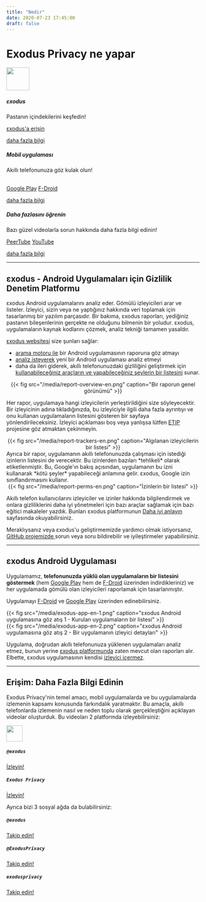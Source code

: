 ```yaml
---
title: "Nedir"
date: 2020-07-23 17:45:00
draft: false
---
```


# Exodus Privacy ne yapar

<div class="row">
  <div class="col-md-4 text-center">
    <img src="/media/logo.png" width="60px" class="mt-3 ml-auto mr-auto"/>
    <div class="card-body">
      <h5 class="card-title">εxodus</h5>
      <p class="card-text">Pastanın içindekilerini keşfedin!</p>
      <a href="https://reports.exodus-privacy.eu.org/" class="btn btn-primary">εxodus'a erişin</a>
      <p class="mt-3"><a href="#exodus">daha fazla bilgi</a></p>
    </div>
  </div>
  <div class="col-md-4 text-center">
    <i class="fab fa-4x fa-android mt-2 ml-auto mr-auto text-primary"></i>
    <div class="card-body">
      <h5 class="card-title">Mobil uygulaması</h5>
      <p class="card-text">Akıllı telefonunuza göz kulak olun!</p><br>
      <a href="https://play.google.com/store/apps/details?id=org.eu.exodus_privacy.exodusprivacy" class="btn btn-primary">Google Play</a>
      <a href="https://f-droid.org/packages/org.eu.exodus_privacy.exodusprivacy/" class="btn btn-primary">F-Droid</a>
      <p class="mt-3"><a href="#android-app">daha fazla bilgi</a></p>
    </div>
  </div>
  <div class="col-md-4 text-center">
    <i class="fa fa-4x fa-umbrella-beach mt-2 ml-auto mr-auto text-primary"></i>
    <div class="card-body">
      <h5 class="card-title">Daha fazlasını öğrenin</h5>
      <p class="card-text">Bazı güzel videolarla sorun hakkında daha fazla bilgi edinin!</p>
      <a href="https://video.exodus-privacy.eu.org/video-channels/2ab4458d-0b3c-485a-aeaf-792cd0842bc8/videos" class="btn btn-primary">PeerTube</a>
      <a href="https://www.youtube.com/channel/UC2bloZZpnRal5tMVuHk0EFQ" class="btn btn-primary">YouTube</a>
      <p class="mt-3"><a href="#videos">daha fazla bilgi</a></p>
    </div>
  </div>
</div>

<hr>

<a name="exodus"></a>

## εxodus - Android Uygulamaları için Gizlilik Denetim Platformu

εxodus Android uygulamalarını analiz eder. Gömülü izleyicileri arar ve listeler. İzleyici, sizin veya ne yaptığınız hakkında veri toplamak için tasarlanmış bir yazılım parçasıdır. Bir bakıma, εxodus raporları, yediğiniz pastanın bileşenlerinin gerçekte ne olduğunu bilmenin bir yoludur. εxodus, uygulamaların kaynak kodlarını çözmek, analiz tekniği tamamen yasaldır.

[εxodus websitesi](http://reports.exodus-privacy.eu.org/) size şunları sağlar:

* [arama motoru ile](https://reports.exodus-privacy.eu.org/) bir Android uygulamasının raporuna göz atmayı
* [analiz isteyerek](https://reports.exodus-privacy.eu.org/analysis/submit/) yeni bir Android uygulaması analiz etmeyi
* daha da ileri giderek, akıllı telefonunuzdaki gizliliğini geliştirmek için [kullanabileceğiniz araçların ve yapabileceğiniz şeylerin bir listesini](https://reports.exodus-privacy.eu.org/tr/info/next/) sunar.

<center>
{{< fig src="/media/report-overview-en.png" caption="Bir raporun genel görünümü" >}}
</center>

Her rapor, uygulamaya hangi izleyicilerin yerleştirildiğini size söyleyecektir. Bir izleyicinin adına tıkladığınızda, bu izleyiciyle ilgili daha fazla ayrıntıyı ve onu kullanan uygulamaların listesini gösteren bir sayfaya yönlendirileceksiniz. İzleyici açıklaması boş veya yanlışsa lütfen [ETIP](https://github.com/Exodus-Privacy/etip/) projesine göz atmaktan çekinmeyin.

<center>
{{< fig src="/media/report-trackers-en.png" caption="Algılanan izleyicilerin bir listesi" >}}
</center>
Ayrıca bir rapor, uygulamanın akıllı telefonunuzda çalışması için istediği izinlerin listesini de verecektir. Bu izinlerden bazıları *tehlikeli* olarak etiketlenmiştir. Bu, Google'ın bakış açısından, uygulamanın bu izni kullanarak *kötü şeyler* yapabileceği anlamına gelir. εxodus, Google izin sınıflandırmasını kullanır.

<center>
{{< fig src="/media/report-perms-en.png" caption="İzinlerin bir listesi" >}}
</center>

Akıllı telefon kullanıcılarını izleyiciler ve izinler hakkında bilgilendirmek ve onlara gizliliklerini daha iyi yönetmeleri için bazı araçlar sağlamak için bazı eğitici makaleler yazdık. Bunları εxodus platformunun [Daha iyi anlayın](https://reports.exodus-privacy.eu.org/tr/info/understand/) sayfasında okuyabilirsiniz.

Meraklıysanız veya εxodus'u geliştirmemizde yardımcı olmak istiyorsanız, [GitHub projemizde <i class="fab fa-github"></i>](https://github.com/exodus-privacy/) sorun veya soru bildirebilir ve iyileştirmeler yapabilirsiniz.

<hr>

<a name="android-app"></a>

## εxodus Android Uygulaması

Uygulamamız, **telefonunuzda yüklü olan uygulamaların bir listesini göstermek** (hem [Google Play](https://play.google.com/store) hem de [F-Droid](f-droid.org/) üzerinden indirdikleriniz) ve her uygulamada gömülü olan izleyicileri raporlamak için tasarlanmıştır.

Uygulamayı [F-Droid](https://f-droid.org/packages/org.eu.exodus_privacy.exodusprivacy/) ve [Google Play](https://play.google.com/store/apps/details?id=org.eu.exodus_privacy.exodusprivacy) üzerinden edinebilirsiniz.

<div class="row">
  <div class="col-md-6 text-center">
  {{< fig src="/media/exodus-app-en-1.png" caption="εxodus Android uygulamasına göz atış 1 - Kurulan uygulamaların bir listesi" >}}
  </div>
  <div class="col-md-6 text-center">
  {{< fig src="/media/exodus-app-en-2.png" caption="εxodus Android uygulamasına göz atış 2 - Bir uygulamanın izleyici detayları" >}}
  </div>
</div>

Uygulama, doğrudan akıllı telefonunuza yüklenen uygulamaları analiz etmez, bunun yerine [εxodus platformunda](https://reports.exodus-privacy.eu.org) zaten mevcut olan raporları alır. Elbette, εxodus uygulamasının kendisi [izleyici içermez](https://reports.exodus-privacy.eu.org/reports/search/org.eu.exodus_privacy.exodusprivacy).

<hr>

<a name="videos"></a>

## Erişim: Daha Fazla Bilgi Edinin

Exodus Privacy'nin temel amacı, mobil uygulamalarda ve bu uygulamalarda izlemenin kapsamı konusunda farkındalık yaratmaktır. Bu amaçla, akıllı telefonlarda izlemenin nasıl ve neden toplu olarak gerçekleştiğini açıklayan videolar oluşturduk. Bu videoları 2 platformda izleyebilirsiniz:
<div class="row justify-content-md-center">
  <div class="col-md-4 text-center">
    <img src="/media/peertube.svg" height="42px" class="mt-3 ml-auto mr-auto"/>
    <div class="card-body">
      <h5 class="card-title"><code>@exodus</code></h5>
      <a href="https://video.exodus-privacy.eu.org/video-channels/2ab4458d-0b3c-485a-aeaf-792cd0842bc8/videos" class="btn btn-primary">İzleyin!</a>
    </div>
  </div>
  <div class="col-md-4 text-center">
    <i class="fab fa-3x fa-youtube-square mt-2 ml-auto mr-auto text-primary"></i>
    <div class="card-body">
      <h5 class="card-title"><code>Exodus Privacy</code></h5>
      <a href="https://www.youtube.com/channel/UC2bloZZpnRal5tMVuHk0EFQ" class="btn btn-primary">İzleyin!</a>
    </div>
  </div>
</div>


Ayrıca bizi 3 sosyal ağda da bulabilirsiniz:
<div class="row">
  <div class="col-md-4 text-center">
    <i class="fab fa-3x fa-mastodon mt-2 ml-auto mr-auto text-primary"></i>
    <div class="card-body">
      <h5 class="card-title"><code>@exodus</code></h5>
      <a href="https://framapiaf.org/@exodus" class="btn btn-primary">Takip edin!</a>
    </div>
  </div>
  <div class="col-md-4 text-center">
    <i class="fab fa-3x fa-twitter mt-2 ml-auto mr-auto text-primary"></i>
    <div class="card-body">
      <h5 class="card-title"><code>@ExodusPrivacy</code></h5>
      <a href="https://twitter.com/ExodusPrivacy" class="btn btn-primary">Takip edin!</a>
    </div>
  </div>
  <div class="col-md-4 text-center">
    <i class="fab fa-3x fa-facebook-square mt-2 ml-auto mr-auto text-primary"></i>
    <div class="card-body">
      <h5 class="card-title"><code>exodusprivacy</code></h5>
      <a href="https://facebook.com/exodusprivacy" class="btn btn-primary">Takip edin!</a>
    </div>
  </div>
</div>
